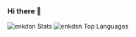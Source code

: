 ### Hi there 👋

<!--
**enkdsn/enkdsn** is a ✨ _special_ ✨ repository because its `README.md` (this file) appears on your GitHub profile.

Here are some ideas to get you started:

- 🔭 I’m currently working on ...
- 🌱 I’m currently learning ...
- 👯 I’m looking to collaborate on ...
- 🤔 I’m looking for help with ...
- 💬 Ask me about ...
- 📫 How to reach me: ...
- 😄 Pronouns: ...
- ⚡ Fun fact: ...
-->

![enkdsn Stats](https://github-readme-stats.vercel.app/api?username=enkdsn&show_icons=true&theme=radical)
![enkdsn Top Languages](https://github-readme-stats.vercel.app/api/top-langs/?username=enkdsn)
